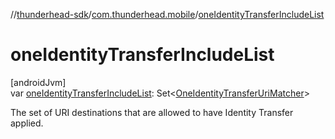 //[thunderhead-sdk](../../index.md)/[com.thunderhead.mobile](index.md)/[oneIdentityTransferIncludeList](one-identity-transfer-include-list.md)

# oneIdentityTransferIncludeList

[androidJvm]\
var [oneIdentityTransferIncludeList](one-identity-transfer-include-list.md): Set<[OneIdentityTransferUriMatcher](../com.thunderhead.mobile.identitytransfer/-one-identity-transfer-uri-matcher/index.md)>

The set of URI destinations that are allowed to have Identity Transfer applied.

